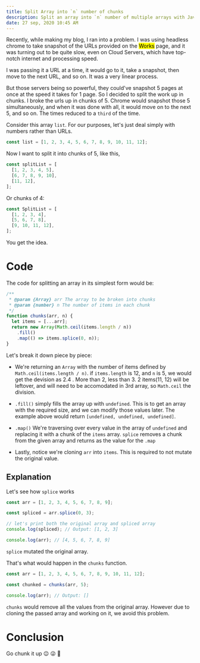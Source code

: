 ```yaml
---
title: Split Array into `n` number of chunks
description: Split an array into `n` number of multiple arrays with JavaScript
date: 27 sep, 2020 10:45 AM
---
```


Recently, while making my blog, I ran into a problem. I was using headless chrome to take snapshot of the URLs provided on the <mark>Works</mark> page, and it was turning out to be quite slow, even on Cloud Servers, which have top-notch internet and processing speed.

I was passing it a URL at a time, it would go to it, take a snapshot, then move to the next URL, and so on. It was a very linear process.

But those servers being so powerful, they could've snapshot 5 pages at once at the speed it takes for 1 page. So I decided to split the work up in chunks. I broke the urls up in chunks of 5. Chrome would snapshot those 5 simultaneously, and when it was done with all, it would move on to the next 5, and so on. The times reduced to a `third` of the time.

Consider this array `list`. For our purposes, let's just deal simply with numbers rather than URLs.

```js
const list = [1, 2, 3, 4, 5, 6, 7, 8, 9, 10, 11, 12];
```

Now I want to split it into chunks of 5, like this,

```js
const splitList = [
  [1, 2, 3, 4, 5],
  [6, 7, 8, 9, 10],
  [11, 12],
];
```

Or chunks of 4:

```js
const SplitList = [
  [1, 2, 3, 4],
  [5, 6, 7, 8],
  [9, 10, 11, 12],
];
```

You get the idea.

# Code

The code for splitting an array in its simplest form would be:

```js
/**
 * @param {Array} arr The array to be broken into chunks
 * @param {number} n The number of items in each chunk
 */
function chunks(arr, n) {
  let items = [...arr];
  return new Array(Math.ceil(items.length / n))
    .fill()
    .map(() => items.splice(0, n));
}
```

Let's break it down piece by piece:

- We're returning an `Array` with the number of items defined by `Math.ceil(items.length / n)`. if `items.length` is 12, and `n` is 5, we would get the devision as 2.4 . More than 2, less than 3. 2 items(11, 12) will be leftover, and will need to be accomodated in 3rd array, so `Math.ceil` the division.

- `.fill()` simply fills the array up with `undefined`. This is to get an array with the required size, and we can modify those values later. The example above would return `[undefined, undefined, undefined]`.

- `.map()` We're traversing over every value in the array of `undefined` and replacing it with a chunk of the `items` array. `splice` removes a chunk from the given array and returns as the value for the `.map`

- Lastly, notice we're cloning `arr` into `items`. This is required to not mutate the original value.

## Explanation

Let's see how `splice` works

```js
const arr = [1, 2, 3, 4, 5, 6, 7, 8, 9];

const spliced = arr.splice(0, 3);

// let's print both the original array and spliced array
console.log(spliced); // Output: [1, 2, 3]

console.log(arr); // [4, 5, 6, 7, 8, 9]
```

`splice` mutated the original array.

That's what would happen in the `chunks` function.

```js
const arr = [1, 2, 3, 4, 5, 6, 7, 8, 9, 10, 11, 12];

const chunked = chunks(arr, 5);

console.log(arr); // Output: []
```

`chunks` would remove all the values from the original array. However due to cloning the passed array and working on it, we avoid this problem.

# Conclusion

Go chunk it up 😉 😜 🤣
